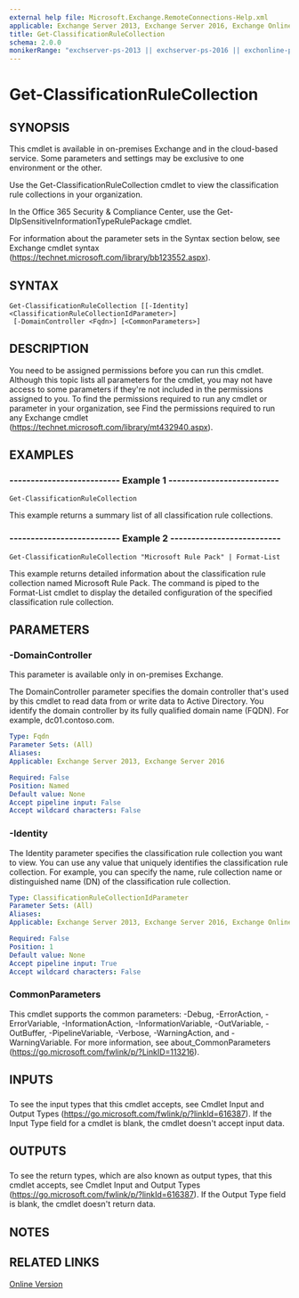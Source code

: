 ```yaml
---
external help file: Microsoft.Exchange.RemoteConnections-Help.xml
applicable: Exchange Server 2013, Exchange Server 2016, Exchange Online
title: Get-ClassificationRuleCollection
schema: 2.0.0
monikerRange: "exchserver-ps-2013 || exchserver-ps-2016 || exchonline-ps"
---
```


# Get-ClassificationRuleCollection

## SYNOPSIS
This cmdlet is available in on-premises Exchange and in the cloud-based service. Some parameters and settings may be exclusive to one environment or the other.

Use the Get-ClassificationRuleCollection cmdlet to view the classification rule collections in your organization.

In the Office 365 Security & Compliance Center, use the Get-DlpSensitiveInformationTypeRulePackage cmdlet.

For information about the parameter sets in the Syntax section below, see Exchange cmdlet syntax (https://technet.microsoft.com/library/bb123552.aspx).

## SYNTAX

```
Get-ClassificationRuleCollection [[-Identity] <ClassificationRuleCollectionIdParameter>]
 [-DomainController <Fqdn>] [<CommonParameters>]
```

## DESCRIPTION
You need to be assigned permissions before you can run this cmdlet. Although this topic lists all parameters for the cmdlet, you may not have access to some parameters if they're not included in the permissions assigned to you. To find the permissions required to run any cmdlet or parameter in your organization, see Find the permissions required to run any Exchange cmdlet (https://technet.microsoft.com/library/mt432940.aspx).

## EXAMPLES

### -------------------------- Example 1 --------------------------
```
Get-ClassificationRuleCollection
```

This example returns a summary list of all classification rule collections.

### -------------------------- Example 2 --------------------------
```
Get-ClassificationRuleCollection "Microsoft Rule Pack" | Format-List
```

This example returns detailed information about the classification rule collection named Microsoft Rule Pack. The command is piped to the Format-List cmdlet to display the detailed configuration of the specified classification rule collection.

## PARAMETERS

### -DomainController
This parameter is available only in on-premises Exchange.

The DomainController parameter specifies the domain controller that's used by this cmdlet to read data from or write data to Active Directory. You identify the domain controller by its fully qualified domain name (FQDN). For example, dc01.contoso.com.

```yaml
Type: Fqdn
Parameter Sets: (All)
Aliases:
Applicable: Exchange Server 2013, Exchange Server 2016

Required: False
Position: Named
Default value: None
Accept pipeline input: False
Accept wildcard characters: False
```

### -Identity
The Identity parameter specifies the classification rule collection you want to view. You can use any value that uniquely identifies the classification rule collection. For example, you can specify the name, rule collection name or distinguished name (DN) of the classification rule collection.

```yaml
Type: ClassificationRuleCollectionIdParameter
Parameter Sets: (All)
Aliases:
Applicable: Exchange Server 2013, Exchange Server 2016, Exchange Online

Required: False
Position: 1
Default value: None
Accept pipeline input: True
Accept wildcard characters: False
```

### CommonParameters
This cmdlet supports the common parameters: -Debug, -ErrorAction, -ErrorVariable, -InformationAction, -InformationVariable, -OutVariable, -OutBuffer, -PipelineVariable, -Verbose, -WarningAction, and -WarningVariable. For more information, see about_CommonParameters (https://go.microsoft.com/fwlink/p/?LinkID=113216).

## INPUTS

###  
To see the input types that this cmdlet accepts, see Cmdlet Input and Output Types (https://go.microsoft.com/fwlink/p/?linkId=616387). If the Input Type field for a cmdlet is blank, the cmdlet doesn't accept input data.

## OUTPUTS

###  
To see the return types, which are also known as output types, that this cmdlet accepts, see Cmdlet Input and Output Types (https://go.microsoft.com/fwlink/p/?linkId=616387). If the Output Type field is blank, the cmdlet doesn't return data.

## NOTES

## RELATED LINKS

[Online Version](https://technet.microsoft.com/library/bb740ed7-6af4-4053-ad9c-6688ca42b481.aspx)
